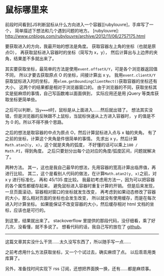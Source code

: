 <!--
Title: 鼠标哪里来
Tag: javascript
-->

# 鼠标哪里来

前段时间看到[JS判断鼠标从什么方向进入一个容器][rubylouvre]，手痒写了一个，
简单描述下想法和几个遇到问题的地方。
[rubylouvre]: http://www.cnblogs.com/rubylouvre/archive/2012/11/06/2757175.html

要获取进入的方向，我最开始的想法是角度。
获取容器左上角的坐标（也就是原点O），
再获取鼠标进入容器时的坐标（简写为 x，y），
然后计算出与上边界的夹角，结果差不多就出来了。

其实要获取坐标，最简单的方法是使用`event.offsetX/Y`，可是各个浏览器返回值不同，
所以才要去获取原点 O 的坐标，间接计算出 x y。
我用`event.clientX/Y`获取鼠标进入时的坐标，
用`elem.getBoundingClientRect()`获取容器的坐标还有大小，
这两个的结果都是相对于浏览器窗口的。
由于浏览器的不同，获取坐标其实是挺麻烦的事情，自己写函数难以面面俱到，
实际应用还是用 jQuery 等类库获取坐标更简单些。

之后可以判断，当`y===0`时，鼠标是从上面进入……然后就出错了。
想法其实没错，但是浏览器的反映跟不上鼠标，当鼠标快速从上方进入容器时，
y 的值是不为 0 的。所以不得不换个思路。

之后的想法是取容器的中点为原点 O，然后计算鼠标进入点与 x 轴的夹角。
有了之前的坐标，计算这个夹角是件很简单的事情。
先求出 x y，然后计算`Math.atan2(y, x)`，这个就是夹角的弧度，
不好懂的话可以乘上`180 / Math.PI`，得到角度。
之后只要划分出每个边对应的角度/弧度区间，问题就解决了。

两种方法。
其一，这也是我自己最早的想法，先用容器的宽高计算出临界值，再进行比较。
其二，这个是看别人代码的做法，在计算`Math.atan2(y, x)`之前，对 x y 进行标准化，
再和 45/135 度比较。
我最初考虑用方法一，因为可以把容器的各个属性都缓存起来，
避免鼠标进入容器时重复计算的开销。
但是后来发现，一旦页面滚动，容器相对窗口的坐标就发生改变，
再考虑到如果动态修改了容器的大小，那么相对页面的坐标也会发生改变，
所以就没有使用缓存，而是在每次进入时计算坐标。
如果能保证不改变容器的大小，然后缓存相对 html 文档的坐标，应该也是可行的。

到这里，结果就出来了。
stackoverflow 里提供的那段代码，没仔细看，乘了好几次，没看懂，就不多说了。
想看代码的话，我自己写的放在了
[github](https://github.com/dhcmrlchtdj/toolkit/blob/master/snippet/javascript/mouse_direction.js)。

------

这篇文章其实没什么干货……太久没写东西了，所以随手写一点……

之前考虑用什么方法获取坐标，又一个个试过去，确实麻烦了点。
以后乖乖用类库算了。

另外，准备找时间实现下 rss 订阅，还想把界面换一换，还有……都是麻烦事。
